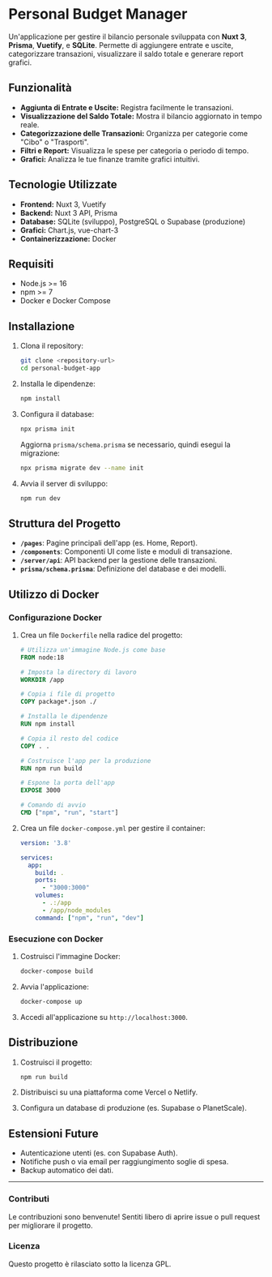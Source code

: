 # Personal Budget Manager
Un'applicazione per gestire il bilancio personale sviluppata con **Nuxt 3**, **Prisma**, **Vuetify**, e **SQLite**. Permette di aggiungere entrate e uscite, categorizzare transazioni, visualizzare il saldo totale e generare report grafici.

## Funzionalità

- **Aggiunta di Entrate e Uscite:** Registra facilmente le transazioni.
- **Visualizzazione del Saldo Totale:** Mostra il bilancio aggiornato in tempo reale.
- **Categorizzazione delle Transazioni:** Organizza per categorie come "Cibo" o "Trasporti".
- **Filtri e Report:** Visualizza le spese per categoria o periodo di tempo.
- **Grafici:** Analizza le tue finanze tramite grafici intuitivi.

## Tecnologie Utilizzate

- **Frontend:** Nuxt 3, Vuetify
- **Backend:** Nuxt 3 API, Prisma
- **Database:** SQLite (sviluppo), PostgreSQL o Supabase (produzione)
- **Grafici:** Chart.js, vue-chart-3
- **Containerizzazione:** Docker

## Requisiti

- Node.js >= 16
- npm >= 7
- Docker e Docker Compose

## Installazione

1. Clona il repository:
   ```bash
   git clone <repository-url>
   cd personal-budget-app
   ```

2. Installa le dipendenze:
   ```bash
   npm install
   ```

3. Configura il database:
   ```bash
   npx prisma init
   ```
   Aggiorna `prisma/schema.prisma` se necessario, quindi esegui la migrazione:
   ```bash
   npx prisma migrate dev --name init
   ```

4. Avvia il server di sviluppo:
   ```bash
   npm run dev
   ```

## Struttura del Progetto

- **`/pages`**: Pagine principali dell'app (es. Home, Report).
- **`/components`**: Componenti UI come liste e moduli di transazione.
- **`/server/api`**: API backend per la gestione delle transazioni.
- **`prisma/schema.prisma`**: Definizione del database e dei modelli.

## Utilizzo di Docker

### Configurazione Docker

1. Crea un file `Dockerfile` nella radice del progetto:
   ```dockerfile
   # Utilizza un'immagine Node.js come base
   FROM node:18

   # Imposta la directory di lavoro
   WORKDIR /app

   # Copia i file di progetto
   COPY package*.json ./
   
   # Installa le dipendenze
   RUN npm install

   # Copia il resto del codice
   COPY . .

   # Costruisce l'app per la produzione
   RUN npm run build

   # Espone la porta dell'app
   EXPOSE 3000

   # Comando di avvio
   CMD ["npm", "run", "start"]
   ```

2. Crea un file `docker-compose.yml` per gestire il container:
   ```yaml
   version: '3.8'

   services:
     app:
       build: .
       ports:
         - "3000:3000"
       volumes:
         - .:/app
         - /app/node_modules
       command: ["npm", "run", "dev"]
   ```

### Esecuzione con Docker

1. Costruisci l'immagine Docker:
   ```bash
   docker-compose build
   ```

2. Avvia l'applicazione:
   ```bash
   docker-compose up
   ```

3. Accedi all'applicazione su `http://localhost:3000`.

## Distribuzione

1. Costruisci il progetto:
   ```bash
   npm run build
   ```

2. Distribuisci su una piattaforma come Vercel o Netlify.
3. Configura un database di produzione (es. Supabase o PlanetScale).

## Estensioni Future

- Autenticazione utenti (es. con Supabase Auth).
- Notifiche push o via email per raggiungimento soglie di spesa.
- Backup automatico dei dati.

---

### Contributi

Le contribuzioni sono benvenute! Sentiti libero di aprire issue o pull request per migliorare il progetto.

### Licenza

Questo progetto è rilasciato sotto la licenza GPL.
